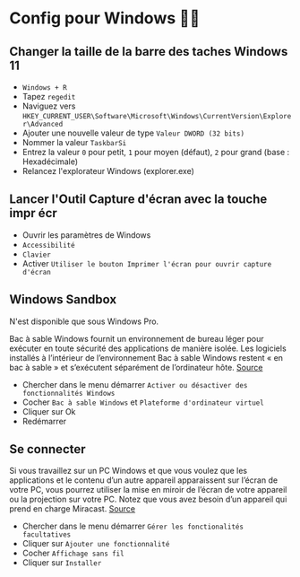 # Config pour Windows 🐱‍👤 

## Changer la taille de la barre des taches Windows 11
- `Windows + R`
- Tapez `regedit`
- Naviguez vers `HKEY_CURRENT_USER\Software\Microsoft\Windows\CurrentVersion\Explorer\Advanced`
- Ajouter une nouvelle valeur de type `Valeur DWORD (32 bits)`
- Nommer la valeur `TaskbarSi`
- Entrez la valeur `0` pour petit, `1` pour moyen (défaut), `2` pour grand (base : Hexadécimale)
- Relancez l'explorateur Windows (explorer.exe)

## Lancer l'Outil Capture d'écran avec la touche impr écr 
- Ouvrir les paramètres de Windows 
- `Accessibilité`
- `Clavier`
- Activer `Utiliser le bouton Imprimer l'écran pour ouvrir capture d'écran`


## Windows Sandbox 
N'est disponible que sous Windows Pro.

Bac à sable Windows fournit un environnement de bureau léger pour exécuter en toute sécurité des applications de manière isolée. Les logiciels installés à l’intérieur de l’environnement Bac à sable Windows restent « en bac à sable » et s’exécutent séparément de l’ordinateur hôte. [Source](https://docs.microsoft.com/fr-fr/windows/security/threat-protection/windows-sandbox/windows-sandbox-overview)

- Chercher dans le menu démarrer `Activer ou désactiver des fonctionnalités Windows`
- Cocher `Bac à sable Windows` et `Plateforme d'ordinateur virtuel`
- Cliquer sur Ok 
- Redémarrer

## Se connecter 
Si vous travaillez sur un PC Windows et que vous voulez que les applications et le contenu d’un autre appareil apparaissent sur l’écran de votre PC, vous pourrez utiliser la mise en miroir de l’écran de votre appareil ou la projection sur votre PC. Notez que vous avez besoin d’un appareil qui prend en charge Miracast. [Source](https://support.microsoft.com/fr-fr/windows/mise-en-miroir-de-l-%C3%A9cran-et-projection-sur-votre-pc-5af9f371-c704-1c7f-8f0d-fa607551d09c#ID0EBD=Windows_10)

- Chercher dans le menu démarrer `Gérer les fonctionalités facultatives`
- Cliquer sur `Ajouter une fonctionnalité`
- Cocher `Affichage sans fil` 
- Cliquer sur `Installer`